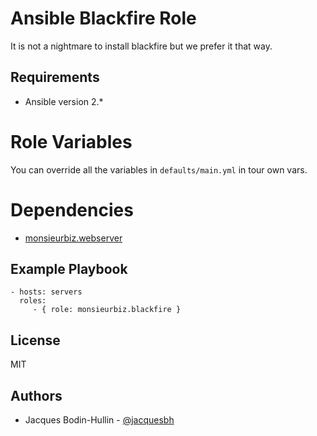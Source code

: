 # Ansible Blackfire Role

It is not a nightmare to install blackfire but we prefer it that way.

## Requirements

* Ansible version 2.*

# Role Variables

You can override all the variables in `defaults/main.yml` in tour own vars.

# Dependencies

- [monsieurbiz.webserver](https://github.com/monsieurbiz/ansible-role-webserver)

## Example Playbook

    - hosts: servers
      roles:
         - { role: monsieurbiz.blackfire }

## License

MIT

## Authors

* Jacques Bodin-Hullin - [@jacquesbh](https://twitter.com/jacquesbh)

